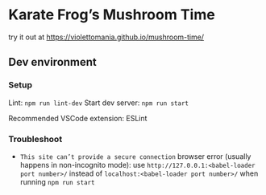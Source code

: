 # Karate Frog’s Mushroom Time

try it out at https://violettomania.github.io/mushroom-time/

## Dev environment

### Setup

Lint: `npm run lint-dev`
Start dev server: `npm run start`

Recommended VSCode extension: ESLint

### Troubleshoot

- `This site can’t provide a secure connection` browser error (usually happens in non-incognito mode):
    use `http://127.0.0.1:<babel-loader port number>/` instead of `localhost:<babel-loader port number>/` when running `npm run start`